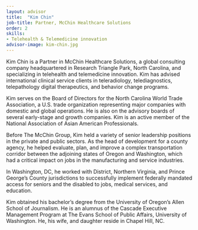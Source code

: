 ```yaml
---
layout: advisor
title:  "Kim Chin"
job-title: Partner, McChin Healthcare Solutions
order: 2
skills: 
- Telehealth & Telemedicine innovation
advisor-image: kim-chin.jpg
---
```

Kim Chin is a Partner in McChin Healthcare Solutions, a global consulting company headquartered in Research Triangle Park, North Carolina, and specializing in telehealth and telemedicine innovation. Kim has advised international clinical service clients in teleradiology, telediagnostics, telepathology digital therapeutics, and behavior change programs.     

Kim serves on the Board of Directors for the North Carolina World Trade Association, a U.S. trade organization representing major companies with domestic and global operations. He is also on the advisory boards of several early-stage and growth companies. Kim is an active member of the National Association of Asian American Professionals.  

Before The McChin Group, Kim held a variety of senior leadership positions in the private and public sectors. As the head of development for a county agency, he helped evaluate, plan, and improve a complex transportation corridor between the adjoining states of Oregon and Washington, which had a critical impact on jobs in the manufacturing and service industries.    

In Washington, DC, he worked with District, Northern Virginia, and Prince George’s County jurisdictions to successfully implement federally mandated access for seniors and the disabled to jobs, medical services, and education.    

Kim obtained his bachelor’s degree from the University of Oregon’s Allen School of Journalism. He is an alumnus of the Cascade Executive Management Program at The Evans School of Public Affairs, University of Washington. He, his wife, and daughter reside in Chapel Hill, NC.   

